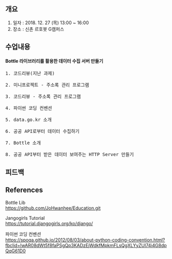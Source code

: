 ## 개요
1. 일자 : 2018. 12. 27 (목) 13:00 ~ 16:00
2. 장소 : 신촌 르호봇 G캠퍼스

## 수업내용
#### Bottle 라이브러리를 활용한 데이터 수집 서버 만들기
<pre>
1. 코드리뷰(지난 과제)

2. 미니프로젝트 - 주소록 관리 프로그램

3. 코드리뷰 - 주소록 관리 프로그램

4. 파이썬 코딩 컨벤션

5. data.go.kr 소개

6. 공공 API로부터 데이터 수집하기

7. Bottle 소개

8. 공공 API부터 받은 데이터 보여주는 HTTP Server 만들기
</pre>
## 피드백

## References
Bottle Lib  
https://github.com/JoHwanhee/Education.git  

Jangogirls Tutorial  
https://tutorial.djangogirls.org/ko/django/

파이썬 코딩 컨벤션  
https://spoqa.github.io/2012/08/03/about-python-coding-convention.html?fbclid=IwAR08dWt5f8faPSgQp3KADzEjWdkfMpkmFLsQgXLYyZUI74i4G8dpQqG61D0
